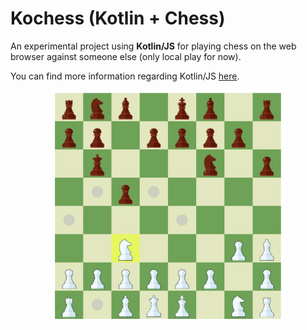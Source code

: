 # Kochess (Kotlin + Chess)
An experimental project using **Kotlin/JS** for playing chess on the web browser against someone else (only local play for now).

You can find more information regarding Kotlin/JS [here](https://kotlinlang.org/docs/js-project-setup.html).

<p align="center">
<img src="https://github.com/Pexers/kochess/blob/master/images/game1.jpg" width="370">
</p>

